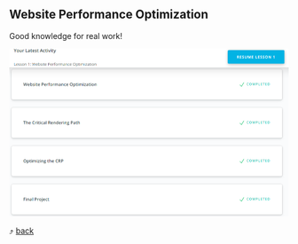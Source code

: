 ## Website Performance Optimization

Good knowledge for real work!

![alt-текст](webopt.png)

:arrow_heading_up: [back](../README.md)
